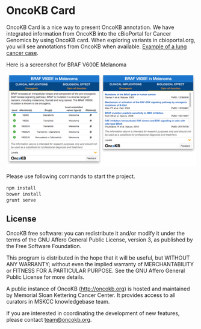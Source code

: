# OncoKB Card

OncoKB Card is a nice way to present OncoKB annotation.
We have integrated information from OncoKB into the cBioPortal for Cancer Genomics by using OncoKB card. When exploring variants in cbioportal.org, you will see annotations from OncoKB when available. [Example of a lung cancer case](http://www.cbioportal.org/case.do?cancer_study_id=luad_tcga_pub&sample_id=TCGA-49-4494-01).

Here is a screenshot for BRAF V600E Melanoma

![OncoKB Card](example/oncokb-card.png "OncoKB Card")


Please use following commands to start the project.
```
npm install
bower install
grunt serve
```

License
--------------------

OncoKB free software: you can redistribute it and/or modify it under the terms of the GNU Affero General Public License, version 3, as published by the Free Software Foundation.

This program is distributed in the hope that it will be useful, but WITHOUT ANY WARRANTY; without even the implied warranty of MERCHANTABILITY or FITNESS FOR A PARTICULAR PURPOSE. See the GNU Affero General Public License for more details.

A public instance of OncoKB (http://oncokb.org) is hosted and maintained by Memorial Sloan Kettering Cancer Center. It provides access to all curators in MSKCC knowledgebase team.

If you are interested in coordinating the development of new features, please contact team@oncokb.org.
